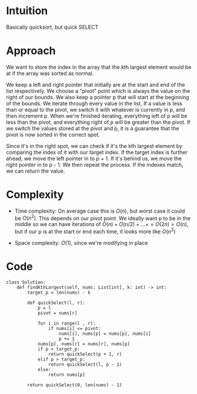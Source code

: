 # Intuition
Basically quicksort, but quick SELECT

# Approach
We want to store the index in the array that the kth largest element would be at if the array was sorted as normal.

We keep a left and right pointer that initially are at the start and end of the list respectively. We choose a "pivot" point which is always the value on the right of our bounds. We also keep a pointer p that will start at the beginning of the bounds. We iterate through every value in the list. If a value is less than or equal to the pivot, we switch it with whatever is currently in p, and then increment p. When we're finished iterating, everything left of p will be less than the pivot, and everything right of p will be greater than the pivot. If we switch the values stored at the pivot and p, it is a guarantee that the pivot is now sorted in the correct spot.

Since it's in the right spot, we can check if it's the kth largest element by comparing the index of it with our target index. If the target index is further ahead, we move the left pointer in to p + 1. If it's behind us, we move the right pointer in to p - 1. We then repeat the process. If the indexes match, we can return the value. 

# Complexity
- Time complexity: On average case this is $O(n)$, but worst case it could be $O(n^2)$. This depends on our pivot point. We ideally want p to be in the middle so we can have iterations of $O(n) + O(n/2) + ... + = O(2n) = O(n)$, but if our p is at the start or end each time, it looks more like $O(n^2)$
<!-- Add your time complexity here, e.g. $$O(n)$$ -->

- Space complexity: $O(1)$, since we're modifying in place
<!-- Add your space complexity here, e.g. $$O(n)$$ -->

# Code
```python3
class Solution:
    def findKthLargest(self, nums: List[int], k: int) -> int:
        target_p = len(nums) - k
        
        def quickSelect(l, r):
            p = l
            pivot = nums[r]

            for i in range(l , r):
                if nums[i] <= pivot:
                    nums[i], nums[p] = nums[p], nums[i]
                    p += 1
            nums[p], nums[r] = nums[r], nums[p]
            if p < target_p:
                return quickSelect(p + 1, r)
            elif p > target_p:
                return quickSelect(l, p - 1)
            else:
                return nums[p]

        return quickSelect(0, len(nums) - 1)

```
